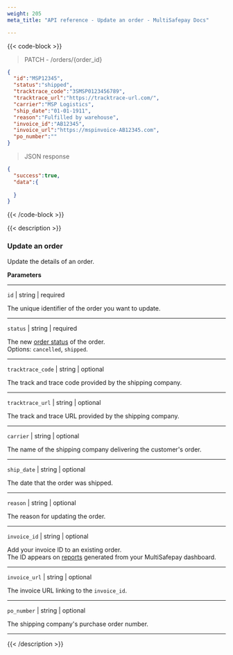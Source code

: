 ```yaml
---
weight: 205
meta_title: "API reference - Update an order - MultiSafepay Docs"

---
```

{{< code-block >}}
> PATCH - /orders/{order_id}

```json
{
  "id":"MSP12345",
  "status":"shipped",
  "tracktrace_code":"3SMSP0123456789",
  "tracktrace_url":"https://tracktrace-url.com/",
  "carrier":"MSP Logistics",
  "ship_date":"01-01-1911",
  "reason":"Fulfilled by warehouse",
  "invoice_id":"AB12345",
  "invoice_url":"https://mspinvoice-AB12345.com",
  "po_number":""
}

```


> JSON response

```json
{
  "success":true,
  "data":{
    
  }
}
```
{{< /code-block >}}

{{< description >}}
### Update an order
Update the details of an order.

**Parameters**

----------------
`id` | string | required

The unique identifier of the order you want to update.

----------------
`status` | string | required

The new [order status](/about-payments/multisafepay-statuses/) of the order.  
Options: `cancelled`, `shipped`.

----------------
`tracktrace_code` | string | optional

The track and trace code provided by the shipping company.

----------------
`tracktrace_url` | string | optional

The track and trace URL provided by the shipping company.

----------------
`carrier` | string | optional

The name of the shipping company delivering the customer's order.

----------------
`ship_date` | string | optional

The date that the order was shipped.

----------------
`reason` | string | optional

The reason for updating the order.

----------------
`invoice_id` | string | optional

Add your invoice ID to an existing order.  
The ID appears on [reports](/business/accounting/reports/) generated from your MultiSafepay dashboard.

----------------
`invoice_url` | string | optional

The invoice URL linking to the `invoice_id`.

----------------
`po_number` | string | optional

The shipping company's purchase order number.

----------------
{{< /description >}}
